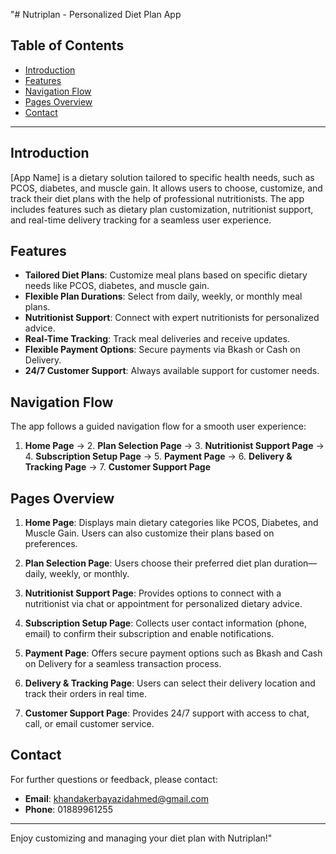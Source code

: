 "# Nutriplan - Personalized Diet Plan App

## Table of Contents
- [Introduction](#introduction)
- [Features](#features)
- [Navigation Flow](#navigation-flow)
- [Pages Overview](#pages-overview)
- [Contact](#contact)

---

## Introduction
[App Name] is a dietary solution tailored to specific health needs, such as PCOS, diabetes, and muscle gain. It allows users to choose, customize, and track their diet plans with the help of professional nutritionists. The app includes features such as dietary plan customization, nutritionist support, and real-time delivery tracking for a seamless user experience.

## Features
- **Tailored Diet Plans**: Customize meal plans based on specific dietary needs like PCOS, diabetes, and muscle gain.
- **Flexible Plan Durations**: Select from daily, weekly, or monthly meal plans.
- **Nutritionist Support**: Connect with expert nutritionists for personalized advice.
- **Real-Time Tracking**: Track meal deliveries and receive updates.
- **Flexible Payment Options**: Secure payments via Bkash or Cash on Delivery.
- **24/7 Customer Support**: Always available support for customer needs.


## Navigation Flow
The app follows a guided navigation flow for a smooth user experience:

1. **Home Page** → 2. **Plan Selection Page** → 3. **Nutritionist Support Page** → 4. **Subscription Setup Page** → 5. **Payment Page** → 6. **Delivery & Tracking Page** → 7. **Customer Support Page**

## Pages Overview

1. **Home Page**: Displays main dietary categories like PCOS, Diabetes, and Muscle Gain. Users can also customize their plans based on preferences.
   
2. **Plan Selection Page**: Users choose their preferred diet plan duration—daily, weekly, or monthly.

3. **Nutritionist Support Page**: Provides options to connect with a nutritionist via chat or appointment for personalized dietary advice.

4. **Subscription Setup Page**: Collects user contact information (phone, email) to confirm their subscription and enable notifications.

5. **Payment Page**: Offers secure payment options such as Bkash and Cash on Delivery for a seamless transaction process.

6. **Delivery & Tracking Page**: Users can select their delivery location and track their orders in real time.

7. **Customer Support Page**: Provides 24/7 support with access to chat, call, or email customer service.

## Contact
For further questions or feedback, please contact:
- **Email**: khandakerbayazidahmed@gmail.com
- **Phone**: 01889961255

--- 

Enjoy customizing and managing your diet plan with Nutriplan!"
